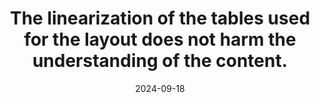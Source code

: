 ---
N: '238'
Rubrique: Structure et code
title: The linearization of the tables used for the layout does not harm the understanding of the content.
abstract: 
categories: ["Code and structure"]
agrege: O4238-E077
opquast: '4 238'
indiceebook: '77'
description: "Rule n° 077"
before: "076"
weight: "077"
after: "078"
actif: '1'
layout: rules
date: 2024-09-18
tags: ["", ""]
objectif: ["", ""]
Meo: [""]
Controle: [""
]
Source: ["Opquast"]
Referentiel: [""]
Steps: ["", ""]
---